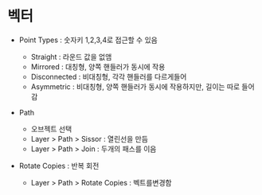 # 벡터



- Point Types : 숫자키 1,2,3,4로 접근할 수 있음
    - Straight : 라운드 값을 없앰 
    - Mirrored : 대칭형, 양쪽 핸들러가 동시에 작용
    - Disconnected :  비대칭형, 각각 핸들러를 다르게들어
    - Asymmetric : 비대칭형, 양쪽 핸들러가 동시에 작용하지만, 길이는 따로 들어감
    
- Path
    - 오브젝트 선택 
    - Layer > Path > Sissor : 열린선을 만듬
    - Layer > Path > Join : 두개의 패스를 이음
    
    
- Rotate Copies : 반복 회전
    - Layer > Path > Rotate Copies : 벡트를변경함